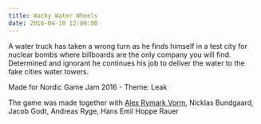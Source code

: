 ```yaml
---
title: Wacky Water Wheels
date: 2016-04-10 12:00:00
---
```


A water truck has taken a wrong turn as he finds himself in a test city for nuclear bombs where billboards are the only company you will find. Determined and ignorant he continues his job to deliver the water to the fake cities water towers. 

Made for Nordic Game Jam 2016 - Theme: Leak

The game was made together with [Alex Rymark Vorm](https://soundcloud.com/alex-vorm), Nicklas Bundgaard, Jacob Godt, Andreas Ryge, Hans Emil Hoppe Rauer